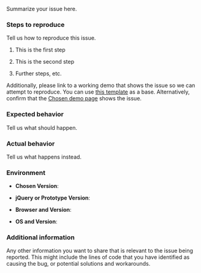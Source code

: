 <!---
Please read our Contributing Guidelines before opening this issue: https://github.com/jjj/chosen/blob/master/contributing.md

Specifically, please note that the issue tracker is intended for bug reports and specific feature requests.

If you have a general support or usage question, please post somewhere like StackOverflow using the `jquery-chosen` tag: http://stackoverflow.com/questions/tagged/jquery-chosen — you'll be much more likely to get a quick answer there.
-->

Summarize your issue here.

### Steps to reproduce

Tell us how to reproduce this issue.

  1. This is the first step

  2. This is the second step

  3. Further steps, etc.

Additionally, please link to a working demo that shows the issue so we can attempt to reproduce.  You can use [this template](https://jsfiddle.net/j7k727cp/) as a base.  Alternatively, confirm that the [Chosen demo page](http://harvesthq.github.io/chosen/) shows the issue.


### Expected behavior

Tell us what should happen.


### Actual behavior

Tell us what happens instead.


### Environment

  - **Chosen Version**:

  - **jQuery or Prototype Version**:

  - **Browser and Version**:

  - **OS and Version**:


### Additional information

Any other information you want to share that is relevant to the issue being reported. This might include the lines of code that you have identified as causing the bug, or potential solutions and workarounds.
